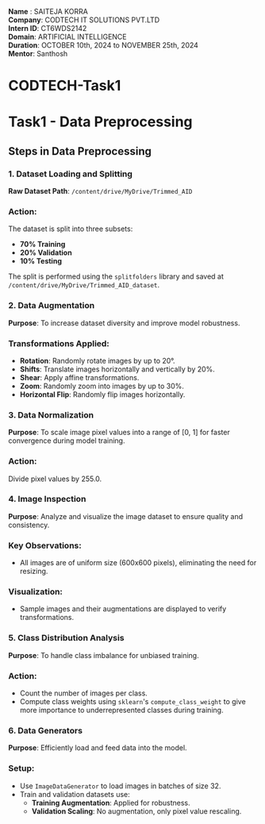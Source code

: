 **Name** : SAITEJA KORRA  
**Company**: CODTECH IT SOLUTIONS PVT.LTD  
**Intern ID**: CT6WDS2142  
**Domain**: ARTIFICIAL INTELLIGENCE  
**Duration**: OCTOBER 10th, 2024 to NOVEMBER 25th, 2024  
**Mentor**: Santhosh

# CODTECH-Task1
# Task1 - Data Preprocessing

## Steps in Data Preprocessing

### 1. Dataset Loading and Splitting
**Raw Dataset Path**: `/content/drive/MyDrive/Trimmed_AID`

### Action:
The dataset is split into three subsets:
- **70% Training**
- **20% Validation**
- **10% Testing**

The split is performed using the `splitfolders` library and saved at `/content/drive/MyDrive/Trimmed_AID_dataset`.

### 2. Data Augmentation
**Purpose**: To increase dataset diversity and improve model robustness.

### Transformations Applied:
- **Rotation**: Randomly rotate images by up to 20°.
- **Shifts**: Translate images horizontally and vertically by 20%.
- **Shear**: Apply affine transformations.
- **Zoom**: Randomly zoom into images by up to 30%.
- **Horizontal Flip**: Randomly flip images horizontally.

### 3. Data Normalization
**Purpose**: To scale image pixel values into a range of [0, 1] for faster convergence during model training.

### Action: 
Divide pixel values by 255.0.

### 4. Image Inspection
**Purpose**: Analyze and visualize the image dataset to ensure quality and consistency.

### Key Observations:
- All images are of uniform size (600x600 pixels), eliminating the need for resizing.

### Visualization:
- Sample images and their augmentations are displayed to verify transformations.

### 5. Class Distribution Analysis
**Purpose**: To handle class imbalance for unbiased training.

### Action:
- Count the number of images per class.
- Compute class weights using `sklearn`'s `compute_class_weight` to give more importance to underrepresented classes during training.

### 6. Data Generators
**Purpose**: Efficiently load and feed data into the model.

### Setup:
- Use `ImageDataGenerator` to load images in batches of size 32.
- Train and validation datasets use:
  - **Training Augmentation**: Applied for robustness.
  - **Validation Scaling**: No augmentation, only pixel value rescaling.
